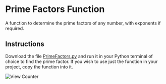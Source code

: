 # Prime Factors Function

A function to determine the prime factors of any number, with exponents if required.

## Instructions
Download the file [PrimeFactors.py](https://github.com/ShashCode2348/Prime-Factors-Function/blob/main/PrimeFactors.py) and run it in your Python terminal of choice to find the prime factor. If you wish to use just the function in your project, copy the function into it. 

![View Counter](https://view-counter.tobyhagan.com/?user=ShashCode2348/Prime-Factors-Function)
